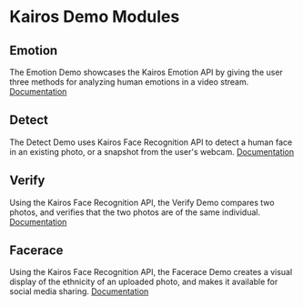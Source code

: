 # Kairos Demo Modules
## Emotion
The Emotion Demo showcases the Kairos Emotion API by giving the user three methods for analyzing human emotions in a video stream.  
[Documentation](/demo/emotion/README.md)
## Detect 
The Detect Demo uses Kairos Face Recognition API to detect a human face in an existing photo, or a snapshot from the user's webcam.
[Documentation](/demo/detect/README.md)
## Verify
Using the Kairos Face Recognition API, the Verify Demo compares two photos, and verifies that the two photos are of the same individual.
[Documentation](/demo/verify/README.md)
## Facerace
Using the Kairos Face Recognition API, the Facerace Demo creates a visual display of the ethnicity of an uploaded photo, and makes it available for social media sharing.
[Documentation](/demo/facerace/README.md)
